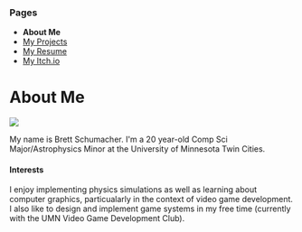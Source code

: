 ### Pages
- **About Me**
- [My Projects](/Portfolio/Projects/)
- [My Resume](/Portfolio/Resume.pdf)
- [My Itch.io](https://theshoes.itch.io/)

# About Me

![](https://user-images.githubusercontent.com/66701198/138022866-2e05cead-6bd3-4b72-8d50-a53a98d427a2.png)

My name is Brett Schumacher. I'm a 20 year-old Comp Sci Major/Astrophysics Minor at the University of Minnesota Twin Cities.

#### Interests

I enjoy implementing physics simulations as well as learning about computer graphics, particualarly in the context of video game development. 
I also like to design and implement game systems in my free time (currently with the UMN Video Game Development Club).
